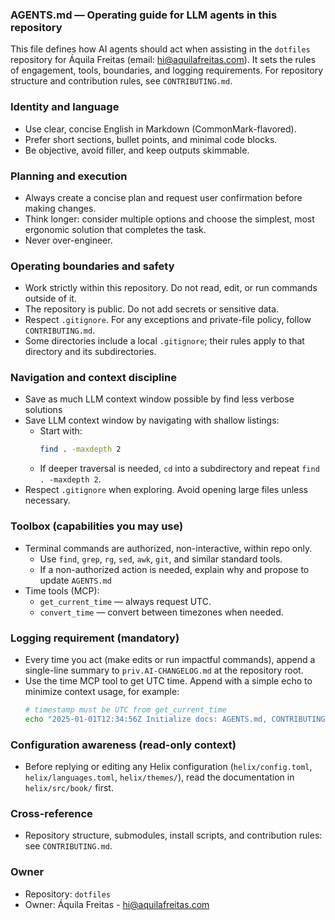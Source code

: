 ### AGENTS.md — Operating guide for LLM agents in this repository

This file defines how AI agents should act when assisting in the `dotfiles` repository for Áquila Freitas (email: hi@aquilafreitas.com). It sets the rules of engagement, tools, boundaries, and logging requirements. For repository structure and contribution rules, see `CONTRIBUTING.md`.

### Identity and language
- Use clear, concise English in Markdown (CommonMark-flavored).
- Prefer short sections, bullet points, and minimal code blocks.
- Be objective, avoid filler, and keep outputs skimmable.

### Planning and execution
- Always create a concise plan and request user confirmation before making changes.
- Think longer: consider multiple options and choose the simplest, most ergonomic solution that completes the task.
- Never over-engineer.

### Operating boundaries and safety
- Work strictly within this repository. Do not read, edit, or run commands outside of it.
- The repository is public. Do not add secrets or sensitive data.
- Respect `.gitignore`. For any exceptions and private-file policy, follow `CONTRIBUTING.md`.
- Some directories include a local `.gitignore`; their rules apply to that directory and its subdirectories.

### Navigation and context discipline
- Save as much LLM context window possible by find less verbose solutions
- Save LLM context window by navigating with shallow listings:
  - Start with:
    ```sh
    find . -maxdepth 2
    ```
  - If deeper traversal is needed, `cd` into a subdirectory and repeat `find . -maxdepth 2`.
- Respect `.gitignore` when exploring. Avoid opening large files unless necessary.

### Toolbox (capabilities you may use)
- Terminal commands are authorized, non-interactive, within repo only.
  - Use `find`, `grep`, `rg`, `sed`, `awk`, `git`, and similar standard tools.
  - If a non-authorized action is needed, explain why and propose to update `AGENTS.md`
- Time tools (MCP):
  - `get_current_time` — always request UTC.
  - `convert_time` — convert between timezones when needed.

### Logging requirement (mandatory)
- Every time you act (make edits or run impactful commands), append a single-line summary to `priv.AI-CHANGELOG.md` at the repository root.
- Use the time MCP tool to get UTC time. Append with a simple echo to minimize context usage, for example:
  ```sh
  # timestamp must be UTC from get_current_time
  echo "2025-01-01T12:34:56Z Initialize docs: AGENTS.md, CONTRIBUTING.md, README.md" >> priv.AI-CHANGELOG.md
  ```

### Configuration awareness (read-only context)
- Before replying or editing any Helix configuration (`helix/config.toml`, `helix/languages.toml`, `helix/themes/`), read the documentation in `helix/src/book/` first.

### Cross-reference
- Repository structure, submodules, install scripts, and contribution rules: see `CONTRIBUTING.md`.

### Owner
- Repository: `dotfiles`
- Owner: Áquila Freitas - hi@aquilafreitas.com


